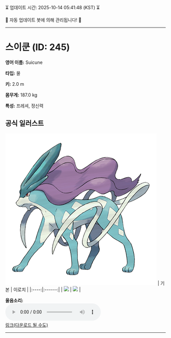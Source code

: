 
⏳ 업데이트 시간: 2025-10-14 05:41:48 (KST) ⏳

🤖 자동 업데이트 봇에 의해 관리됩니다! 🤖

---

# 스이쿤 (ID: 245)
**영어 이름:** Suicune

**타입:** 물

**키:** 2.0 m

**몸무게:** 187.0 kg

**특성:** 프레셔, 정신력

## 공식 일러스트
![](https://raw.githubusercontent.com/PokeAPI/sprites/master/sprites/pokemon/other/official-artwork/245.png)
| 기본 | 이로치 |
|:----:|:------:|
| <img src="http://play.pokemonshowdown.com/sprites/ani/suicune.gif" width="200"> | <img src="http://play.pokemonshowdown.com/sprites/ani-shiny/suicune.gif" width="200"> |

**울음소리:**<br><audio controls src="https://raw.githubusercontent.com/PokeAPI/cries/main/cries/pokemon/latest/245.ogg"></audio><br> [링크(다운로드 될 수도)](https://raw.githubusercontent.com/PokeAPI/cries/main/cries/pokemon/latest/245.ogg)


---
